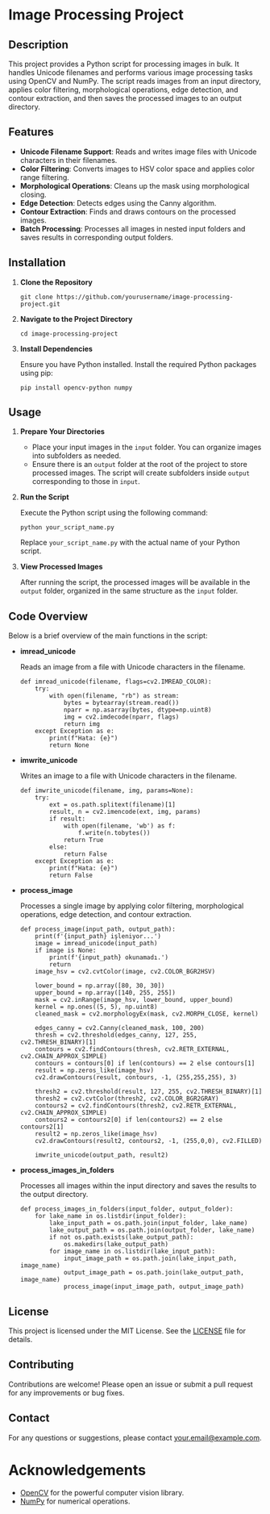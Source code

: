 # Image Processing Project

## Description

This project provides a Python script for processing images in bulk. It handles Unicode filenames and performs various image processing tasks using OpenCV and NumPy. The script reads images from an input directory, applies color filtering, morphological operations, edge detection, and contour extraction, and then saves the processed images to an output directory.

## Features

- **Unicode Filename Support**: Reads and writes image files with Unicode characters in their filenames.
- **Color Filtering**: Converts images to HSV color space and applies color range filtering.
- **Morphological Operations**: Cleans up the mask using morphological closing.
- **Edge Detection**: Detects edges using the Canny algorithm.
- **Contour Extraction**: Finds and draws contours on the processed images.
- **Batch Processing**: Processes all images in nested input folders and saves results in corresponding output folders.

## Installation

1. **Clone the Repository**

   ` git clone https://github.com/yourusername/image-processing-project.git `

2. **Navigate to the Project Directory**

   ` cd image-processing-project `

3. **Install Dependencies**

   Ensure you have Python installed. Install the required Python packages using pip:

   ` pip install opencv-python numpy `

## Usage

1. **Prepare Your Directories**

   - Place your input images in the `input` folder. You can organize images into subfolders as needed.
   - Ensure there is an `output` folder at the root of the project to store processed images. The script will create subfolders inside `output` corresponding to those in `input`.

2. **Run the Script**

   Execute the Python script using the following command:

   ` python your_script_name.py `

   Replace `your_script_name.py` with the actual name of your Python script.

3. **View Processed Images**

   After running the script, the processed images will be available in the `output` folder, organized in the same structure as the `input` folder.

## Code Overview

Below is a brief overview of the main functions in the script:

- **imread_unicode**

  Reads an image from a file with Unicode characters in the filename.

  ```
  def imread_unicode(filename, flags=cv2.IMREAD_COLOR):
      try:
          with open(filename, "rb") as stream:
              bytes = bytearray(stream.read())
              nparr = np.asarray(bytes, dtype=np.uint8)
              img = cv2.imdecode(nparr, flags)
              return img
      except Exception as e:
          print(f"Hata: {e}")
          return None
  ```

- **imwrite_unicode**

  Writes an image to a file with Unicode characters in the filename.

  ```
  def imwrite_unicode(filename, img, params=None):
      try:
          ext = os.path.splitext(filename)[1]
          result, n = cv2.imencode(ext, img, params)
          if result:
              with open(filename, 'wb') as f:
                  f.write(n.tobytes())
              return True
          else:
              return False
      except Exception as e:
          print(f"Hata: {e}")
          return False
  ```

- **process_image**

  Processes a single image by applying color filtering, morphological operations, edge detection, and contour extraction.

  ```
  def process_image(input_path, output_path):
      print(f'{input_path} işleniyor...')
      image = imread_unicode(input_path)
      if image is None:
          print(f'{input_path} okunamadı.')
          return
      image_hsv = cv2.cvtColor(image, cv2.COLOR_BGR2HSV)

      lower_bound = np.array([80, 30, 30])
      upper_bound = np.array([140, 255, 255])
      mask = cv2.inRange(image_hsv, lower_bound, upper_bound)
      kernel = np.ones((5, 5), np.uint8)
      cleaned_mask = cv2.morphologyEx(mask, cv2.MORPH_CLOSE, kernel)

      edges_canny = cv2.Canny(cleaned_mask, 100, 200)
      thresh = cv2.threshold(edges_canny, 127, 255, cv2.THRESH_BINARY)[1]
      contours = cv2.findContours(thresh, cv2.RETR_EXTERNAL, cv2.CHAIN_APPROX_SIMPLE)
      contours = contours[0] if len(contours) == 2 else contours[1]
      result = np.zeros_like(image_hsv)
      cv2.drawContours(result, contours, -1, (255,255,255), 3)

      thresh2 = cv2.threshold(result, 127, 255, cv2.THRESH_BINARY)[1]
      thresh2 = cv2.cvtColor(thresh2, cv2.COLOR_BGR2GRAY)
      contours2 = cv2.findContours(thresh2, cv2.RETR_EXTERNAL, cv2.CHAIN_APPROX_SIMPLE)
      contours2 = contours2[0] if len(contours2) == 2 else contours2[1]
      result2 = np.zeros_like(image_hsv)
      cv2.drawContours(result2, contours2, -1, (255,0,0), cv2.FILLED)

      imwrite_unicode(output_path, result2)
  ```

- **process_images_in_folders**

  Processes all images within the input directory and saves the results to the output directory.

  ```
  def process_images_in_folders(input_folder, output_folder):
      for lake_name in os.listdir(input_folder):
          lake_input_path = os.path.join(input_folder, lake_name)
          lake_output_path = os.path.join(output_folder, lake_name)
          if not os.path.exists(lake_output_path):
              os.makedirs(lake_output_path)
          for image_name in os.listdir(lake_input_path):
              input_image_path = os.path.join(lake_input_path, image_name)
              output_image_path = os.path.join(lake_output_path, image_name)
              process_image(input_image_path, output_image_path)
  ```

## License

This project is licensed under the MIT License. See the [LICENSE](LICENSE) file for details.

## Contributing

Contributions are welcome! Please open an issue or submit a pull request for any improvements or bug fixes.

## Contact

For any questions or suggestions, please contact [your.email@example.com](mailto:your.email@example.com).

# Acknowledgements

- [OpenCV](https://opencv.org/) for the powerful computer vision library.
- [NumPy](https://numpy.org/) for numerical operations.